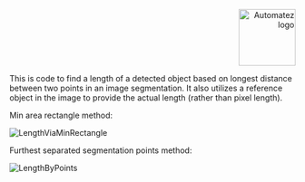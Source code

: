 
<p align="right">
  <img src="https://github.com/user-attachments/assets/c13f4bd3-06af-4707-a587-8e756ffd6e39"
       alt="Automatez logo"
       width="100">
</p>

This is code to find a length of a detected object based on longest distance between two points in an image segmentation.
It also utilizes a reference object in the image to provide the actual length (rather than pixel length).

Min area rectangle method:

![LengthViaMinRectangle](https://github.com/user-attachments/assets/7dcf3e81-55df-4c08-bd2c-170144bd3ec1)


Furthest separated segmentation points method:

![LengthByPoints](https://github.com/user-attachments/assets/5ba4e52a-e6d1-4bbf-ad67-825aecdc17c4)

